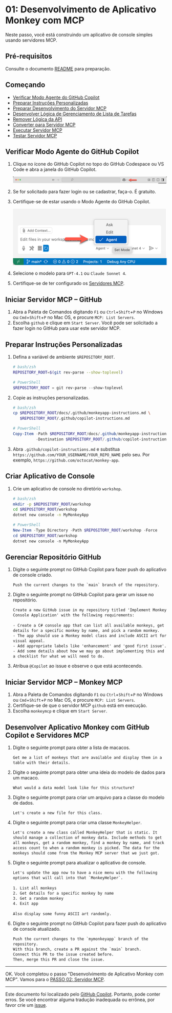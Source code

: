 # 01: Desenvolvimento de Aplicativo Monkey com MCP

Neste passo, você está construindo um aplicativo de console simples usando servidores MCP.

## Pré-requisitos

Consulte o documento [README](../README.md#pré-requisitos) para preparação.

## Começando

- [Verificar Modo Agente do GitHub Copilot](#verificar-modo-agente-do-github-copilot)
- [Preparar Instruções Personalizadas](#preparar-instruções-personalizadas)
- [Preparar Desenvolvimento do Servidor MCP](#preparar-desenvolvimento-do-servidor-mcp)
- [Desenvolver Lógica de Gerenciamento de Lista de Tarefas](#desenvolver-lógica-de-gerenciamento-de-lista-de-tarefas)
- [Remover Lógica da API](#remover-lógica-da-api)
- [Converter para Servidor MCP](#converter-para-servidor-mcp)
- [Executar Servidor MCP](#executar-servidor-mcp)
- [Testar Servidor MCP](#testar-servidor-mcp)

## Verificar Modo Agente do GitHub Copilot

1. Clique no ícone do GitHub Copilot no topo do GitHub Codespace ou VS Code e abra a janela do GitHub Copilot.

   ![Abrir GitHub Copilot Chat](../../../docs/images/setup-01.png)

1. Se for solicitado para fazer login ou se cadastrar, faça-o. É gratuito.
1. Certifique-se de estar usando o Modo Agente do GitHub Copilot.

   ![Modo Agente do GitHub Copilot](../../../docs/images/setup-02.png)

1. Selecione o modelo para `GPT-4.1` ou `Claude Sonnet 4`.
1. Certifique-se de ter configurado os [Servidores MCP](./00-setup.md#configurar-servidores-mcp).

## Iniciar Servidor MCP &ndash; GitHub

1. Abra a Paleta de Comandos digitando `F1` ou `Ctrl`+`Shift`+`P` no Windows ou `Cmd`+`Shift`+`P` no Mac OS, e procure `MCP: List Servers`.
1. Escolha `github` e clique em `Start Server`. Você pode ser solicitado a fazer login no GitHub para usar este servidor MCP.

## Preparar Instruções Personalizadas

1. Defina a variável de ambiente `$REPOSITORY_ROOT`.

   ```bash
   # bash/zsh
   REPOSITORY_ROOT=$(git rev-parse --show-toplevel)
   ```

   ```powershell
   # PowerShell
   $REPOSITORY_ROOT = git rev-parse --show-toplevel
   ```

1. Copie as instruções personalizadas.

    ```bash
    # bash/zsh
    cp $REPOSITORY_ROOT/docs/.github/monkeyapp-instructions.md \
       $REPOSITORY_ROOT/.github/copilot-instructions.md
    ```

    ```powershell
    # PowerShell
    Copy-Item -Path $REPOSITORY_ROOT/docs/.github/monkeyapp-instructions.md `
              -Destination $REPOSITORY_ROOT/.github/copilot-instructions.md -Force
    ```

1. Abra `.github/copilot-instructions.md` e substitua `https://github.com/YOUR_USERNAME/YOUR_REPO_NAME` pelo seu. Por exemplo, `https://github.com/octocat/monkey-app`.

## Criar Aplicativo de Console

1. Crie um aplicativo de console no diretório `workshop`.

    ```bash
    # bash/zsh
    mkdir -p $REPOSITORY_ROOT/workshop
    cd $REPOSITORY_ROOT/workshop
    dotnet new console -n MyMonkeyApp
    ```

    ```powershell
    # PowerShell
    New-Item -Type Directory -Path $REPOSITORY_ROOT/workshop -Force
    cd $REPOSITORY_ROOT/workshop
    dotnet new console -n MyMonkeyApp
    ```

## Gerenciar Repositório GitHub

1. Digite o seguinte prompt no GitHub Copilot para fazer push do aplicativo de console criado.

    ```text
    Push the current changes to the `main` branch of the repository.
    ```

1. Digite o seguinte prompt no GitHub Copilot para gerar um issue no repositório.

    ```text
    Create a new GitHub issue in my repository titled 'Implement Monkey Console Application' with the following requirements:
    
    - Create a C# console app that can list all available monkeys, get details for a specific monkey by name, and pick a random monkey.
    - The app should use a Monkey model class and include ASCII art for visual appeal.
    - Add appropriate labels like 'enhancement' and 'good first issue'.
    - Add some details about how we may go about implementing this and a checklist for what we will need to do.
    ```

1. Atribua `@Copilot` ao issue e observe o que está acontecendo.

## Iniciar Servidor MCP &ndash; Monkey MCP

1. Abra a Paleta de Comandos digitando `F1` ou `Ctrl`+`Shift`+`P` no Windows ou `Cmd`+`Shift`+`P` no Mac OS, e procure `MCP: List Servers`.
1. Certifique-se de que o servidor MCP `github` está em execução.
1. Escolha `monkeymcp` e clique em `Start Server`.

## Desenvolver Aplicativo Monkey com GitHub Copilot e Servidores MCP

1. Digite o seguinte prompt para obter a lista de macacos.

    ```text
    Get me a list of monkeys that are available and display them in a table with their details.
    ```

1. Digite o seguinte prompt para obter uma ideia do modelo de dados para um macaco.

    ```text
    What would a data model look like for this structure?
    ```

1. Digite o seguinte prompt para criar um arquivo para a classe do modelo de dados.

    ```text
    Let's create a new file for this class.
    ```

1. Digite o seguinte prompt para criar uma classe `MonkeyHelper`.

    ```text
    Let's create a new class called MonkeyHelper that is static. It should manage a collection of monkey data. Include methods to get all monkeys, get a random monkey, find a monkey by name, and track access count to when a random monkey is picked. The data for the monkeys should come from the Monkey MCP server that we just got.
    ```

1. Digite o seguinte prompt para atualizar o aplicativo de console.

    ```text
    Let's update the app now to have a nice menu with the following options that will call into that `MonkeyHelper`.
    
    1. List all monkeys
    2. Get details for a specific monkey by name
    3. Get a random monkey
    4. Exit app

    Also display some funny ASCII art randomly.
    ```

1. Digite o seguinte prompt no GitHub Copilot para fazer push do aplicativo de console atualizado.

    ```text
    Push the current changes to the `mymonkeyapp` branch of the repository.
    With this branch, create a PR against the `main` branch.
    Connect this PR to the issue created before.
    Then, merge this PR and close the issue.
    ```

---

OK. Você completou o passo "Desenvolvimento de Aplicativo Monkey com MCP". Vamos para o [PASSO 02: Servidor MCP](./02-mcp-server.md).

---

Este documento foi localizado pelo [GitHub Copilot](https://docs.github.com/copilot/about-github-copilot/what-is-github-copilot). Portanto, pode conter erros. Se você encontrar alguma tradução inadequada ou errônea, por favor crie um [issue](../../../../../issues).